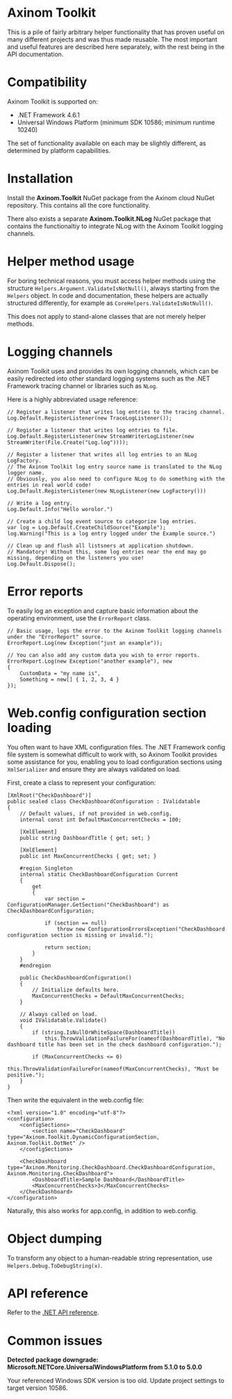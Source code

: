 
# Axinom Toolkit

This is a pile of fairly arbitrary helper functionality that has proven useful on many different projects and was thus made reusable. The most important and useful features are described here separately, with the rest being in the API documentation.

# Compatibility

Axinom Toolkit is supported on:

* .NET Framework 4.6.1
* Universal Windows Platform (minimum SDK 10586; minimum runtime 10240)

The set of functionality available on each may be slightly different, as determined by platform capabilities.

# Installation

Install the **Axinom.Toolkit** NuGet package from the Axinom cloud NuGet repository. This contains all the core functionality.

There also exists a separate **Axinom.Toolkit.NLog** NuGet package that contains the functionaltiy to integrate NLog with the Axinom Toolkit logging channels.

# Helper method usage

For boring technical reasons, you must access helper methods using the structure `Helpers.Argument.ValidateIsNotNull()`, always starting from the `Helpers` object. In code and documentation, these helpers are actually structured differently, for example as `CoreHelpers.ValidateIsNotNull()`.

This does not apply to stand-alone classes that are not merely helper methods.

# Logging channels

Axinom Toolkit uses and provides its own logging channels, which can be easily redirected into other standard logging systems such as the .NET Framework tracing channel or libraries such as `NLog`.

Here is a highly abbreviated usage reference:

    // Register a listener that writes log entries to the tracing channel.
	Log.Default.RegisterListener(new TraceLogListener());

	// Register a listener that writes log entries to file.
	Log.Default.RegisterListener(new StreamWriterLogListener(new StreamWriter(File.Create("Log.log"))));

	// Register a listener that writes all log entries to an NLog LogFactory.
	// The Axinom Toolkit log entry source name is translated to the NLog logger name.
	// Obviously, you also need to configure NLog to do something with the entries in real world code!
	Log.Default.RegisterListener(new NLogListener(new LogFactory()))

	// Write a log entry.
	Log.Default.Info("Hello worolor.")

	// Create a child log event source to categorize log entries.
	var log = Log.Default.CreateChildSource("Example");
	log.Warning("This is a log entry logged under the Example source.")

	// Clean up and flush all listsners at application shutdown.
	// Mandatory! Without this, some log entries near the end may go missing, depending on the listeners you use!
	Log.Default.Dispose();

# Error reports

To easily log an exception and capture basic information about the operating environment, use the `ErrorReport` class.

	// Basic usage, logs the error to the Axinom Toolkit logging channels under the "ErrorReport" source.
	ErrorReport.Log(new Exception("just an example"));

	// You can also add any custom data you wish to error reports.
	ErrorReport.Log(new Exception("another example"), new
	{
		CustomData = "my name is",
		Something = new[] { 1, 2, 3, 4 }
	});

# Web.config configuration section loading

You often want to have XML configuration files. The .NET Framework config file system is somewhat difficult to work with, so Axinom Toolkit provides some assistance for you, enabling you to load configuration sections using `XmlSerializer` and ensure they are always validated on load.

First, create a class to represent your configuration:

	[XmlRoot("CheckDashboard")]
	public sealed class CheckDashboardConfiguration : IValidatable
	{
		// Default values, if not provided in web.config.
		internal const int DefaultMaxConcurrentChecks = 100;

		[XmlElement]
		public string DashboardTitle { get; set; }

		[XmlElement]
		public int MaxConcurrentChecks { get; set; }

		#region Singleton
		internal static CheckDashboardConfiguration Current
		{
			get
			{
				var section = ConfigurationManager.GetSection("CheckDashboard") as CheckDashboardConfiguration;

				if (section == null)
					throw new ConfigurationErrorsException("CheckDashboard configuration section is missing or invalid.");

				return section;
			}
		}
		#endregion

		public CheckDashboardConfiguration()
		{
			// Initialize defaults here.
			MaxConcurrentChecks = DefaultMaxConcurrentChecks;
		}

		// Always called on load.
		void IValidatable.Validate()
		{
			if (string.IsNullOrWhiteSpace(DashboardTitle))
				this.ThrowValidationFailureFor(nameof(DashboardTitle), "No dashboard title has been set in the check dashboard configuration.");

			if (MaxConcurrentChecks <= 0)
				this.ThrowValidationFailureFor(nameof(MaxConcurrentChecks), "Must be positive.");
		}
	}

Then write the equivalent in the web.config file:

	<?xml version="1.0" encoding="utf-8"?>
	<configuration>
		<configSections>
			<section name="CheckDashboard" type="Axinom.Toolkit.DynamicConfigurationSection, Axinom.Toolkit.DotNet" />
		</configSections>

		<CheckDashboard type="Axinom.Monitoring.CheckDashboard.CheckDashboardConfiguration, Axinom.Monitoring.CheckDashboard">
			<DashboardTitle>Sample Dashboard</DashboardTitle>
			<MaxConcurrentChecks>3</MaxConcurrentChecks>
		</CheckDashboard>
	</configuration>

Naturally, this also works for app.config, in addition to web.config.

# Object dumping

To transform any object to a human-readable string representation, use `Helpers.Debug.ToDebugString(x)`.

# API reference

Refer to the [.NET API reference](api/index.md).

# Common issues

**Detected package downgrade: Microsoft.NETCore.UniversalWindowsPlatform from 5.1.0 to 5.0.0**

Your referenced Windows SDK version is too old. Update project settings to target version 10586.
